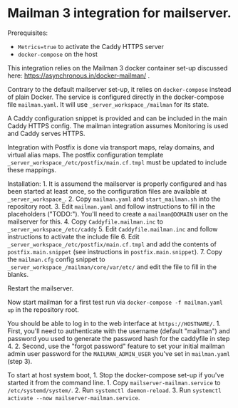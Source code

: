 # Mailman 3 integration for mailserver.

Prerequisites:
- `Metrics=true` to activate the Caddy HTTPS server
- `docker-compose` on the host

This integration relies on the Mailman 3 docker container set-up discussed here: https://asynchronous.in/docker-mailman/ .

Contrary to the default mailserver set-up, it relies on `docker-compose` instead of plain Docker.
The service is configured directly in the docker-compose file `mailman.yaml`.
It will use `_server_workspace_/mailman` for its state.

A Caddy configuration snippet is provided and can be included in the main Caddy HTTPS config.
The mailman integration assumes Monitoring is used and Caddy serves HTTPS.

Integration with Postfix is done via transport maps, relay domains, and virtual alias maps.
The postfix configuration template `_server_workspace_/etc/postfix/main.cf.tmpl` must be updated to include these mappings.

Installation:
    1. It is assumend the mailserver is properly configured and has been started at least once, so the configuration files are available at `_server_workspace_`.
    2. Copy `mailman.yaml` and `start_mailman.sh` into the repository root.
    3. Edit `mailman.yaml` and follow instructions to fill in the placeholders ("TODO:").
       You'll need to create a `mailman@DOMAIN` user on the mailserver for this.
    4. Copy `Caddyfile.mailman.inc` to `_server_workspace_/etc/caddy`
    5. Edit `Caddyfile.mailman.inc` and follow instructions to activate the include file
    6. Edit `_server_workspace_/etc/postfix/main.cf.tmpl` and add the contents of `postfix.main.snippet`
       (see instructions in `postfix.main.snippet`).
    7. Copy the `mailman.cfg` config snippet to `_server_workspace_/mailman/core/var/etc/` and edit the file to fill in the blanks.

Restart the mailserver.

Now start mailman for a first test run via `docker-compose -f mailman.yaml up` in the repository root.

You should be able to log in to the web interface at `https://HOSTNAME/`.
    1. First, you'll need to authenticate with the username (default "mailman") and password you used
        to generate the password hash for the caddyfile in step 4.
    2. Second, use the "forgot password" feature to set your initial mailman admin user password for the
       `MAILMAN_ADMIN_USER` you've set in `mailman.yaml` (step 3).

To start at host system boot,
    1. Stop the docker-compose set-up if you've started it from the command line.
    1. Copy `mailserver-mailman.service` to `/etc/systemd/system/`.
    2. Run `systemctl daemon-reload`.
    3. Run `systemctl activate --now mailserver-mailman.service`.
